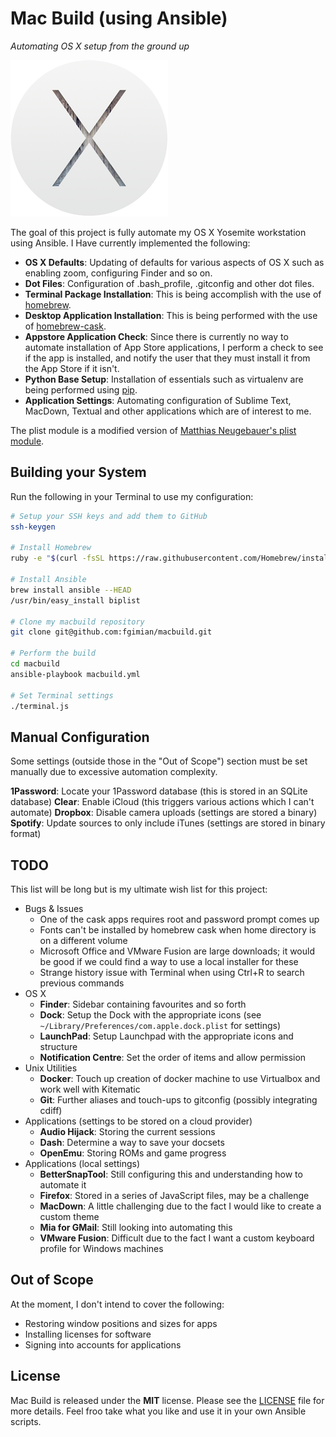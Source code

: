 # Mac Build (using Ansible) #
*Automating OS X setup from the ground up*

![](images/osx-yosemite-logo.png)

The goal of this project is fully automate my OS X Yosemite workstation using
Ansible.  I Have currently implemented the following:

* **OS X Defaults**: Updating of defaults for various aspects of OS X such as
  enabling zoom, configuring Finder and so on.
* **Dot Files**: Configuration of .bash_profile, .gitconfig and other dot 
  files.
* **Terminal Package Installation**: This is being accomplish with the use of
  [homebrew](https://github.com/Homebrew/homebrew).
* **Desktop Application Installation**: This is being performed with the use
  of [homebrew-cask](https://github.com/caskroom/homebrew-cask).
* **Appstore Application Check**: Since there is currently no way to automate
  installation of App Store applications, I perform a check to see if the app
  is installed, and notify the user that they must install it from the App 
  Store if it isn't.
* **Python Base Setup**: Installation of essentials such as virtualenv are
  being performed using [pip](https://github.com/pypa/pip).
* **Application Settings**: Automating configuration of Sublime Text, MacDown,
  Textual and other applications which are of interest to me.

The plist module is a modified version of
[Matthias Neugebauer's plist module](https://github.com/mtneug/ansible-modules-plist).

## Building your System ##

Run the following in your Terminal to use my configuration:

```bash
# Setup your SSH keys and add them to GitHub
ssh-keygen

# Install Homebrew
ruby -e "$(curl -fsSL https://raw.githubusercontent.com/Homebrew/install/master/install)"

# Install Ansible
brew install ansible --HEAD
/usr/bin/easy_install biplist

# Clone my macbuild repository
git clone git@github.com:fgimian/macbuild.git

# Perform the build
cd macbuild
ansible-playbook macbuild.yml

# Set Terminal settings
./terminal.js
```

## Manual Configuration ##

Some settings (outside those in the "Out of Scope") section must be set 
manually due to excessive automation complexity.

**1Password**: Locate your 1Password database (this is stored in an SQLite 
  database)
**Clear**: Enable iCloud (this triggers various actions which I can't automate)
**Dropbox**: Disable camera uploads (settings are stored a binary)
**Spotify**: Update sources to only include iTunes (settings are stored
  in binary format)

## TODO ##

This list will be long but is my ultimate wish list for this project:

* Bugs & Issues
    - One of the cask apps requires root and password prompt comes up
    - Fonts can't be installed by homebrew cask when home directory is on
      a different volume
    - Microsoft Office and VMware Fusion are large downloads; it would be
      good if we could find a way to use a local installer for these
    - Strange history issue with Terminal when using Ctrl+R to search
      previous commands
* OS X
    - **Finder**: Sidebar containing favourites and so forth
    - **Dock**: Setup the Dock with the appropriate icons
      (see `~/Library/Preferences/com.apple.dock.plist` for settings)
    - **LaunchPad**: Setup Launchpad with the appropriate icons and structure
    - **Notification Centre**: Set the order of items and allow permission
* Unix Utilities
    - **Docker**: Touch up creation of docker machine to use Virtualbox and
      work well with Kitematic
    - **Git**: Further aliases and touch-ups to gitconfig (possibly 
      integrating cdiff)
* Applications (settings to be stored on a cloud provider)
    - **Audio Hijack**: Storing the current sessions
    - **Dash**: Determine a way to save your docsets
    - **OpenEmu**: Storing ROMs and game progress
* Applications (local settings)
    - **BetterSnapTool**: Still configuring this and understanding how to
      automate it
    - **Firefox**: Stored in a series of JavaScript files, may be a challenge
    - **MacDown**: A little challenging due to the fact I would like to create 
      a custom theme
    - **Mia for GMail**: Still looking into automating this
    - **VMware Fusion**: Difficult due to the fact I want a custom keyboard
      profile for Windows machines

## Out of Scope ##

At the moment, I don't intend to cover the following:

* Restoring window positions and sizes for apps
* Installing licenses for software
* Signing into accounts for applications

## License ##

Mac Build is released under the **MIT** license. Please see the
[LICENSE](https://github.com/fgimian/macbuild/blob/master/LICENSE) file for
more details.  Feel froo take what you like and use it in your own Ansible
scripts.
